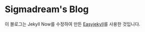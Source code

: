# Sigmadream's Blog

이 블로그는 Jekyll Now를 수정하여 만든 [Easyjekyll](http://halryang.net/Jekyll-Blogging-For-Beginners/)를 사용한 것입니다. 

